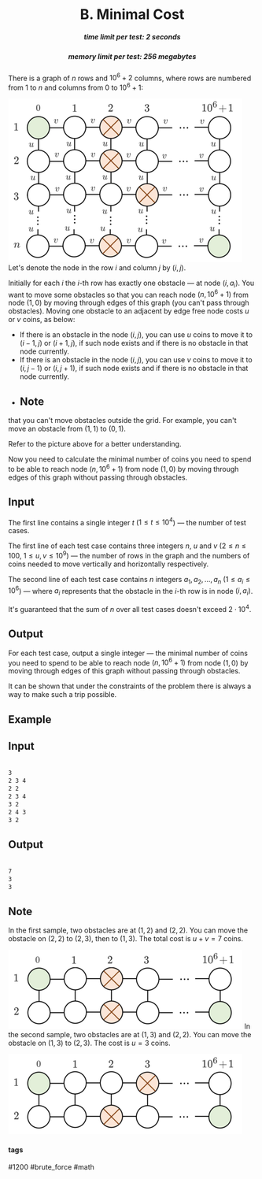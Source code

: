 <h1 style='text-align: center;'> B. Minimal Cost</h1>

<h5 style='text-align: center;'>time limit per test: 2 seconds</h5>
<h5 style='text-align: center;'>memory limit per test: 256 megabytes</h5>

There is a graph of $n$ rows and $10^6 + 2$ columns, where rows are numbered from $1$ to $n$ and columns from $0$ to $10^6 + 1$:

 ![](images/7bd48e1a2fed32ee9a57b3c0fbdcd3055d213551.png) Let's denote the node in the row $i$ and column $j$ by $(i, j)$.

Initially for each $i$ the $i$-th row has exactly one obstacle — at node $(i, a_i)$. You want to move some obstacles so that you can reach node $(n, 10^6+1)$ from node $(1, 0)$ by moving through edges of this graph (you can't pass through obstacles). Moving one obstacle to an adjacent by edge free node costs $u$ or $v$ coins, as below:

* If there is an obstacle in the node $(i, j)$, you can use $u$ coins to move it to $(i-1, j)$ or $(i+1, j)$, if such node exists and if there is no obstacle in that node currently.
* If there is an obstacle in the node $(i, j)$, you can use $v$ coins to move it to $(i, j-1)$ or $(i, j+1)$, if such node exists and if there is no obstacle in that node currently.
* ## Note

 that you can't move obstacles outside the grid. For example, you can't move an obstacle from $(1,1)$ to $(0,1)$.

Refer to the picture above for a better understanding. 

Now you need to calculate the minimal number of coins you need to spend to be able to reach node $(n, 10^6+1)$ from node $(1, 0)$ by moving through edges of this graph without passing through obstacles.

## Input

The first line contains a single integer $t$ ($1 \le t \le 10^4$) — the number of test cases.

The first line of each test case contains three integers $n$, $u$ and $v$ ($2 \le n \le 100$, $1 \le u, v \le 10^9$) — the number of rows in the graph and the numbers of coins needed to move vertically and horizontally respectively.

The second line of each test case contains $n$ integers $a_1, a_2, \dots, a_n$ ($1 \le a_i \le 10^6$) — where $a_i$ represents that the obstacle in the $i$-th row is in node $(i, a_i)$.

It's guaranteed that the sum of $n$ over all test cases doesn't exceed $2 \cdot 10^4$.

## Output

For each test case, output a single integer — the minimal number of coins you need to spend to be able to reach node $(n, 10^6+1)$ from node $(1, 0)$ by moving through edges of this graph without passing through obstacles.

It can be shown that under the constraints of the problem there is always a way to make such a trip possible.

## Example

## Input


```

3
2 3 4
2 2
2 3 4
3 2
2 4 3
3 2

```
## Output


```

7
3
3

```
## Note

In the first sample, two obstacles are at $(1, 2)$ and $(2,2)$. You can move the obstacle on $(2, 2)$ to $(2, 3)$, then to $(1, 3)$. The total cost is $u+v = 7$ coins.

 ![](images/16434be03b15c58912cdd25bae84c28296e82e55.png) In the second sample, two obstacles are at $(1, 3)$ and $(2,2)$. You can move the obstacle on $(1, 3)$ to $(2, 3)$. The cost is $u = 3$ coins.

 ![](images/3d52348e5831a002e25bcd249d6020fc07a8641f.png) 

#### tags 

#1200 #brute_force #math 